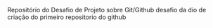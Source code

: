 Repositório do Desafio de Projeto sobre Git/Github
desafio da dio de criação do primeiro repositorio do github
